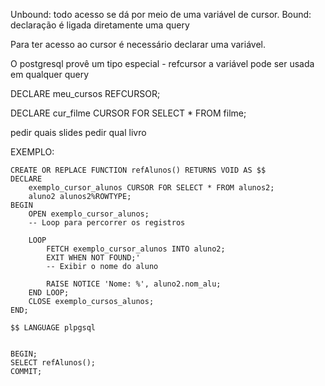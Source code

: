 Unbound: todo acesso se dá por meio de uma variável de cursor.
Bound: declaração é ligada diretamente uma query

Para ter acesso ao cursor é necessário declarar uma variável.

O postgresql provê um tipo especial  - refcursor
a variável pode ser usada em qualquer query

DECLARE meu_cursos REFCURSOR;

DECLARE cur_filme CURSOR FOR SELECT * FROM filme;


pedir quais slides
pedir qual livro


EXEMPLO:

```
CREATE OR REPLACE FUNCTION refAlunos() RETURNS VOID AS $$
DECLARE
	exemplo_cursor_alunos CURSOR FOR SELECT * FROM alunos2;
	aluno2 alunos2%ROWTYPE;
BEGIN
	OPEN exemplo_cursor_alunos;
	-- Loop para percorrer os registros

	LOOP
		FETCH exemplo_cursor_alunos INTO aluno2;
		EXIT WHEN NOT FOUND;'
		-- Exibir o nome do aluno

		RAISE NOTICE 'Nome: %', aluno2.nom_alu;
	END LOOP;
	CLOSE exemplo_cursos_alunos;
END;

$$ LANGUAGE plpgsql


BEGIN;
SELECT refAlunos();
COMMIT;

```